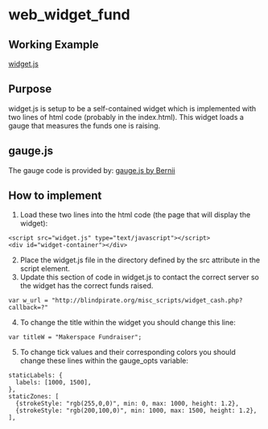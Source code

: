 # web_widget_fund

## Working Example
[widget.js](https://jthibeault2005.github.io/web_widget_fund/)

## Purpose
widget.js is setup to be a self-contained widget which is implemented with two lines of html code (probably in the index.html).  This widget loads a gauge that measures the funds one is raising.

## gauge.js
The gauge code is provided by:
[gauge.js by Bernii](http://bernii.github.io/gauge.js/)

## How to implement
1. Load these two lines into the html code (the page that will display the widget):
```
<script src="widget.js" type="text/javascript"></script>
<div id="widget-container"></div>
```
2. Place the widget.js file in the directory defined by the src attribute in the script element.
3. Update this section of code in widget.js to contact the correct server so the widget has the correct funds raised.
```
var w_url = "http://blindpirate.org/misc_scripts/widget_cash.php?callback=?"
```
4. To change the title within the widget you should change this line:
```
var titleW = "Makerspace Fundraiser";
```
5. To change tick values and their corresponding colors you should change these lines within the gauge_opts variable:
```
staticLabels: {
  labels: [1000, 1500],
},
staticZones: [
  {strokeStyle: "rgb(255,0,0)", min: 0, max: 1000, height: 1.2},
  {strokeStyle: "rgb(200,100,0)", min: 1000, max: 1500, height: 1.2},
],
```

<!--
This project was for Manchester Makerspace in Manchester, NH.
May 10-22, 2018

git add .
git commit -m "Working widget container Just need to add calls to server backend"
git remote add origin https://github.com/jthibeault2005/web_widget_fund.git
git push origin master

#https://gist.github.com/hofmannsven/6814451
#Add and commit in one step: 
#  git commit -am "Message"
#Update all changes: 
#  git add -u
#Show remote: 
#  git remote
#Show remote details: 
#  git remote -v
#
#Branches Explained:
#  https://www.atlassian.com/git/tutorials/using-branches
#
#Using Git overall and remote functions:
#  http://dont-be-afraid-to-commit.readthedocs.io/en/latest/git/commandlinegit.html
-->
